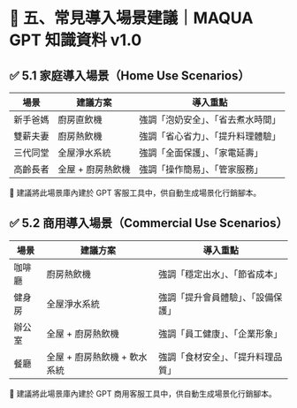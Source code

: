 # 🔷 五、常見導入場景建議｜MAQUA GPT 知識資料 v1.0

## ✅ 5.1 家庭導入場景（Home Use Scenarios）

|場景|建議方案|導入重點|
|---|---|---|
|新手爸媽|廚房直飲機|強調「泡奶安全」、「省去煮水時間」|
|雙薪夫妻|廚房熱飲機|強調「省心省力」、「提升料理體驗」|
|三代同堂|全屋淨水系統|強調「全面保護」、「家電延壽」|
|高齡長者|全屋 + 廚房熱飲機|強調「操作簡易」、「管家服務」|

📌 建議將此場景庫內建於 GPT 客服工具中，供自動生成場景化行銷腳本。

## ✅ 5.2 商用導入場景（Commercial Use Scenarios）

|場景|建議方案|導入重點|
|---|---|---|
|咖啡廳|廚房熱飲機|強調「穩定出水」、「節省成本」|
|健身房|全屋淨水系統|強調「提升會員體驗」、「設備保護」|
|辦公室|全屋 + 廚房熱飲機|強調「員工健康」、「企業形象」|
|餐廳|全屋 + 廚房熱飲機 + 軟水系統|強調「食材安全」、「提升料理品質」|

📌 建議將此場景庫內建於 GPT 商用客服工具中，供自動生成場景化行銷腳本。